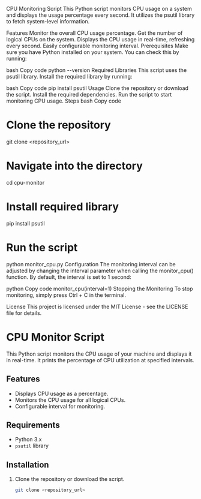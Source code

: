 CPU Monitoring Script
This Python script monitors CPU usage on a system and displays the usage percentage every second. It utilizes the psutil library to fetch system-level information.

Features
Monitor the overall CPU usage percentage.
Get the number of logical CPUs on the system.
Displays the CPU usage in real-time, refreshing every second.
Easily configurable monitoring interval.
Prerequisites
Make sure you have Python installed on your system. You can check this by running:

bash
Copy code
python --version
Required Libraries
This script uses the psutil library. Install the required library by running:

bash
Copy code
pip install psutil
Usage
Clone the repository or download the script.
Install the required dependencies.
Run the script to start monitoring CPU usage.
Steps
bash
Copy code
# Clone the repository
git clone <repository_url>

# Navigate into the directory
cd cpu-monitor

# Install required library
pip install psutil

# Run the script
python monitor_cpu.py
Configuration
The monitoring interval can be adjusted by changing the interval parameter when calling the monitor_cpu() function. By default, the interval is set to 1 second:

python
Copy code
monitor_cpu(interval=1)
Stopping the Monitoring
To stop monitoring, simply press Ctrl + C in the terminal.

License
This project is licensed under the MIT License - see the LICENSE file for details.

# CPU Monitor Script

This Python script monitors the CPU usage of your machine and displays it in real-time. It prints the percentage of CPU utilization at specified intervals.

## Features
- Displays CPU usage as a percentage.
- Monitors the CPU usage for all logical CPUs.
- Configurable interval for monitoring.

## Requirements

- Python 3.x
- `psutil` library

## Installation

1. Clone the repository or download the script.
   
   ```bash
   git clone <repository_url>
